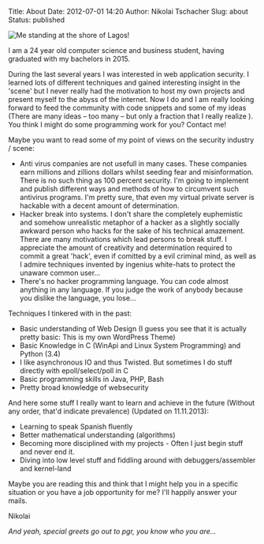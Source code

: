 Title: About
Date: 2012-07-01 14:20
Author: Nikolai Tschacher
Slug: about
Status: published


![Me standing at the shore of Lagos!]({filename}/uploads/2012/07/IMG_43211.png)

I am a 24 year old computer science and business student, having graduated with my bachelors in 2015.

During the last several years I was interested in web
application security. I learned lots of different techniques and gained
interesting insight in the 'scene' but I never really had the motivation
to host my own projects and present myself to the abyss of the internet.
Now I do and I am really looking forward to feed the community with code
snippets and some of my ideas (There are many ideas – too many – but
only a fraction that I really realize ). You think I might do some
programming work for you? Contact me!

Maybe you want to read some of my point of views on the security
industry / scene:

-   Anti virus companies are not usefull in many cases. These companies
    earn millions and zillions dollars whilst seeding fear and
    misinformation. There is no such thing as 100 percent security. I'm
    going to implement and publish different ways and methods of how to
    circumvent such antivirus programs. I'm pretty sure, that even my
    virtual private server is hackable with a decent amount of
    determination.
-   Hacker break into systems. I don't share the completely euphemistic
    and somehow unrealistic metaphor of a hacker as a slightly socially
    awkward person who hacks for the sake of his technical amazement.
    There are many motivations which lead persons to break stuff. I
    appreciate the amount of creativity and determination required to
    commit a great 'hack', even if comitted by a evil criminal mind, as
    well as I admire techniques invented by ingenius white-hats to
    protect the unaware common user...
-   There's no hacker programming language. You can code almost anything
    in any language. If you judge the work of anybody because you
    dislike the language, you lose...

Techniques I tinkered with in the past:

-   Basic understanding of Web Design (I guess you see that it is
    actually pretty basic: This is my own WordPress Theme)
-   Basic Knowledge in C (WinApi and Linux System Programming) and
    Python (3.4)
-   I like asynchronous IO and thus Twisted. But sometimes I do stuff
    directly with epoll/select/poll in C
-   Basic programming skills in Java, PHP, Bash
-   Pretty broad knowledge of websecurity

And here some stuff I really want to learn and achieve in the future
(Without any order, that'd indicate prevalence) (Updated on 11.11.2013):

-   Learning to speak Spanish fluently
-   Better mathematical understanding (algorithms)
-   Becoming more disciplined with my projects - Often I just begin
    stuff and never end it.
-   Diving into low level stuff and fiddling around with
    debuggers/assembler and kernel-land

Maybe you are reading this and think that I might help you in a specific
situation or you have a job opportunity for me? I'll happily answer your
mails.

Nikolai

*And yeah, special greets go out to pgr, you know who you are...*
